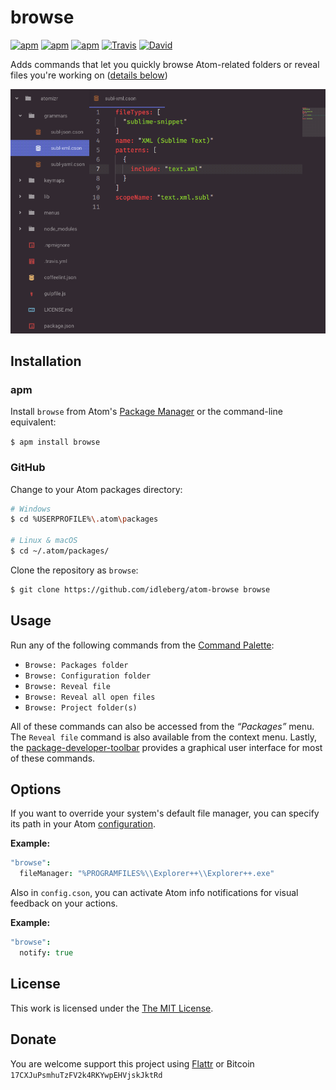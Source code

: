 # browse

[![apm](https://img.shields.io/apm/l/browse.svg?style=flat-square)](https://atom.io/packages/browse)
[![apm](https://img.shields.io/apm/v/browse.svg?style=flat-square)](https://atom.io/packages/browse)
[![apm](https://img.shields.io/apm/dm/browse.svg?style=flat-square)](https://atom.io/packages/browse)
[![Travis](https://img.shields.io/travis/idleberg/atom-browse.svg?style=flat-square)](https://travis-ci.org/idleberg/atom-browse)
[![David](https://img.shields.io/david/dev/idleberg/atom-browse.svg?style=flat-square)](https://david-dm.org/idleberg/atom-browse?type=dev)

Adds commands that let you quickly browse Atom-related folders or reveal files you're working on ([details below](#usage))

![Screenshot](https://raw.githubusercontent.com/idleberg/atom-browse/master/screenshot.gif)

## Installation

### apm

Install `browse` from Atom's [Package Manager](http://flight-manual.atom.io/using-atom/sections/atom-packages/) or the command-line equivalent:

`$ apm install browse`

### GitHub

Change to your Atom packages directory:

```bash
# Windows
$ cd %USERPROFILE%\.atom\packages

# Linux & macOS
$ cd ~/.atom/packages/
```

Clone the repository as `browse`:

```bash
$ git clone https://github.com/idleberg/atom-browse browse
```

## Usage

Run any of the following commands from the [Command Palette](https://atom.io/docs/latest/getting-started-atom-basics#command-palette):

* `Browse: Packages folder`
* `Browse: Configuration folder`
* `Browse: Reveal file`
* `Browse: Reveal all open files`
* `Browse: Project folder(s)`

All of these commands can also be accessed from the *“Packages”* menu. The `Reveal file` command is also available from the context menu. Lastly, the [package-developer-toolbar](https://github.com/idleberg/atom-package-developer-toolbar) provides a graphical user interface for most of these commands.

## Options

If you want to override your system's default file manager, you can specify its path in your Atom [configuration](http://flight-manual.atom.io/using-atom/sections/basic-customization/#_global_configuration_settings).

**Example:**

```cson
"browse":
  fileManager: "%PROGRAMFILES%\\Explorer++\\Explorer++.exe"
```

Also in `config.cson`, you can activate Atom info notifications for visual feedback on your actions.

**Example:**

```cson
"browse":
  notify: true
```

## License

This work is licensed under the [The MIT License](LICENSE.md).

## Donate

You are welcome support this project using [Flattr](https://flattr.com/submit/auto?user_id=idleberg&url=https://github.com/idleberg/atom-browse) or Bitcoin `17CXJuPsmhuTzFV2k4RKYwpEHVjskJktRd`
